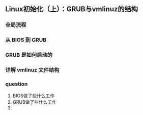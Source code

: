 ## Linux初始化（上）：GRUB与vmlinuz的结构

### 全局流程
### 从 BIOS 到 GRUB
### GRUB 是如何启动的
### 详解 vmlinuz 文件结构

### question

1. BIOS做了些什么工作
2. GRUB做了些什么工作
3. 